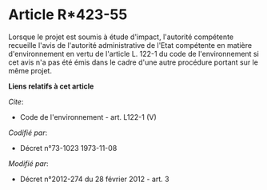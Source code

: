 # Article R*423-55

Lorsque le projet est soumis à étude d'impact, l'autorité compétente recueille l'avis de l'autorité administrative de l'Etat
compétente en matière d'environnement en vertu de l'article L. 122-1 du code de l'environnement si cet avis n'a pas été émis
dans le cadre d'une autre procédure portant sur le même projet.

**Liens relatifs à cet article**

_Cite_:

  - Code de l'environnement - art. L122-1 (V)

_Codifié par_:

  - Décret n°73-1023 1973-11-08

_Modifié par_:

  - Décret n°2012-274 du 28 février 2012 - art. 3

